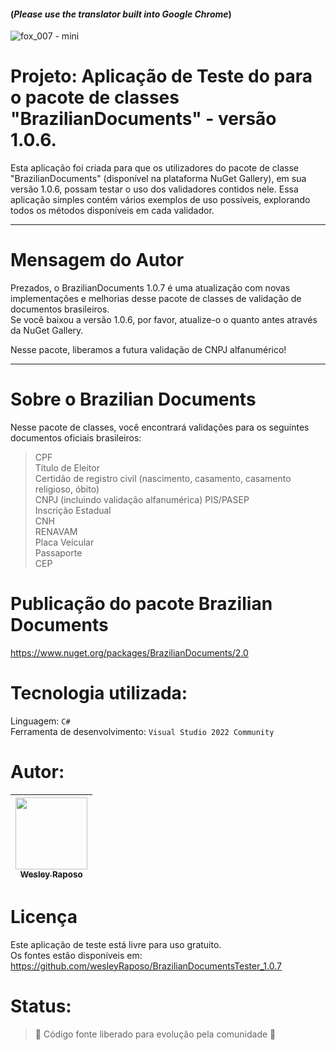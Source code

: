 #### (*Please use the translator built into Google Chrome*)
![fox_007 - mini](https://user-images.githubusercontent.com/50245831/237539094-b20fe912-e476-4795-b3cf-a10b9c7cf426.png)
# Projeto: Aplicação de Teste do para o pacote de classes "BrazilianDocuments" - versão 1.0.6.

Esta aplicação foi criada para que os utilizadores do pacote de classe "BrazilianDocuments" (disponível na plataforma NuGet Gallery), em sua versão 1.0.6, possam testar o uso dos validadores contidos nele. Essa aplicação simples contém vários exemplos de uso possíveis, explorando todos os métodos disponíveis em cada validador. 

---------------------
# Mensagem do Autor

Prezados, o BrazilianDocuments 1.0.7 é uma atualização com novas implementações e melhorias desse pacote de classes de validação de documentos brasileiros.  
Se você baixou a versão 1.0.6, por favor, atualize-o o quanto antes através da NuGet Gallery.  
  
Nesse pacote, liberamos a futura validação de CNPJ alfanumérico!

---------------------

# Sobre o Brazilian Documents

Nesse pacote de classes, você encontrará validações para os seguintes documentos oficiais brasileiros:
> CPF  
> Título de Eleitor  
> Certidão de registro civil (nascimento, casamento, casamento religioso, óbito)  
> CNPJ (incluindo validação alfanumérica) 
> PIS/PASEP  
> Inscrição Estadual  
> CNH  
> RENAVAM  
> Placa Veícular  
> Passaporte  
> CEP  

# Publicação do pacote Brazilian Documents

https://www.nuget.org/packages/BrazilianDocuments/2.0

# Tecnologia utilizada:

Linguagem: ```C#```  
Ferramenta de desenvolvimento: ```Visual Studio 2022 Community```  


# Autor:

| [<img src="https://avatars.githubusercontent.com/u/50245831?v=4" width=115><br><sub>Wesley Raposo</sub>](https://github.com/wesleyRaposo) 
| :---: |



# Licença

Este aplicação de teste está livre para uso gratuito.  
Os fontes estão disponíveis em: https://github.com/wesleyRaposo/BrazilianDocumentsTester_1.0.7
 

# Status:

> :construction: Código fonte liberado para evolução pela comunidade :construction:
